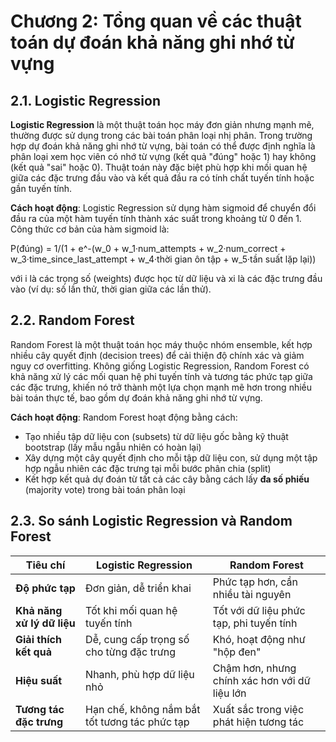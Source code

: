 # Chương 2: Tổng quan về các thuật toán dự đoán khả năng ghi nhớ từ vựng

## 2.1. Logistic Regression

**Logistic Regression** là một thuật toán học máy đơn giản nhưng mạnh mẽ, thường được sử dụng trong các bài toán phân loại nhị phân. Trong trường hợp dự đoán khả năng ghi nhớ từ vựng, bài toán có thể được định nghĩa là phân loại xem học viên có nhớ từ vựng (kết quả "đúng" hoặc 1) hay không (kết quả "sai" hoặc 0). Thuật toán này đặc biệt phù hợp khi mối quan hệ giữa các đặc trưng đầu vào và kết quả đầu ra có tính chất tuyến tính hoặc gần tuyến tính.

**Cách hoạt động**:
Logistic Regression sử dụng hàm sigmoid để chuyển đổi đầu ra của một hàm tuyến tính thành xác suất trong khoảng từ 0 đến 1. Công thức cơ bản của hàm sigmoid là:

P(đúng) = 1/(1 + e^-(w_0 + w_1·num_attempts + w_2·num_correct + w_3·time_since_last_attempt + w_4·thời gian ôn tập + w_5·tần suất lặp lại))

với i là các trọng số (weights) được học từ dữ liệu và xi là các đặc trưng đầu vào (ví dụ: số lần thử, thời gian giữa các lần thử).

## 2.2. Random Forest

Random Forest là một thuật toán học máy thuộc nhóm ensemble, kết hợp nhiều cây quyết định (decision trees) để cải thiện độ chính xác và giảm nguy cơ overfitting. Không giống Logistic Regression, Random Forest có khả năng xử lý các mối quan hệ phi tuyến tính và tương tác phức tạp giữa các đặc trưng, khiến nó trở thành một lựa chọn mạnh mẽ hơn trong nhiều bài toán thực tế, bao gồm dự đoán khả năng ghi nhớ từ vựng.

**Cách hoạt động**:
Random Forest hoạt động bằng cách:

-   Tạo nhiều tập dữ liệu con (subsets) từ dữ liệu gốc bằng kỹ thuật bootstrap (lấy mẫu ngẫu nhiên có hoàn lại)
-   Xây dựng một cây quyết định cho mỗi tập dữ liệu con, sử dụng một tập hợp ngẫu nhiên các đặc trưng tại mỗi bước phân chia (split)
-   Kết hợp kết quả dự đoán từ tất cả các cây bằng cách lấy **đa số phiếu** (majority vote) trong bài toán phân loại

## 2.3. So sánh Logistic Regression và Random Forest

| Tiêu chí                   | Logistic Regression                           | Random Forest                                 |
| -------------------------- | --------------------------------------------- | --------------------------------------------- |
| **Độ phức tạp**            | Đơn giản, dễ triển khai                       | Phức tạp hơn, cần nhiều tài nguyên            |
| **Khả năng xử lý dữ liệu** | Tốt khi mối quan hệ tuyến tính                | Tốt với dữ liệu phức tạp, phi tuyến tính      |
| **Giải thích kết quả**     | Dễ, cung cấp trọng số cho từng đặc trưng      | Khó, hoạt động như "hộp đen"                  |
| **Hiệu suất**              | Nhanh, phù hợp dữ liệu nhỏ                    | Chậm hơn, nhưng chính xác hơn với dữ liệu lớn |
| **Tương tác đặc trưng**    | Hạn chế, không nắm bắt tốt tương tác phức tạp | Xuất sắc trong việc phát hiện tương tác       |
